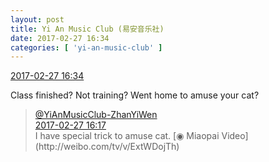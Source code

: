 ```yaml
---
layout: post
title: Yi An Music Club (易安音乐社)
date: 2017-02-27 16:34
categories: [ 'yi-an-music-club' ]
---
```


<div class="weibo-info">
  <a href="http://weibo.com/6094546964/Exu3QtOHP">2017-02-27 16:34</a>
</div>

Class finished? Not training? Went home to amuse your cat?

<!-- more -->

> <div class="weibo-post-name">
>   <a href="http://weibo.com/u/6108090526">@YiAnMusicClub-ZhanYiWen</a>
> </div>
> <div class="weibo-info">
>   <a href="http://weibo.com/6108090526/ExtWDojTh">2017-02-27 16:17</a>
> </div>
> I have special trick to amuse cat. [◉ Miaopai Video](http://weibo.com/tv/v/ExtWDojTh)
